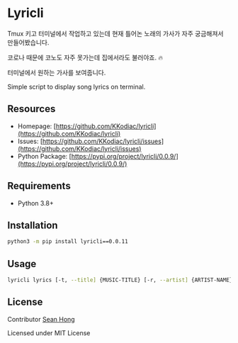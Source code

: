# Lyricli

Tmux 키고 터미널에서 작업하고 있는데 현재 틀어논 노래의 가사가 자주 궁금해져서 만들어봤습니다.


코로나 때문에 코노도 자주 못가는데 집에서라도 불러야죠. 🔥


터미널에서 원하는 가사를 보여줍니다. 

Simple script to display song lyrics on terminal.


## Resources 
 - Homepage: [https://github.com/KKodiac/lyricli](https://github.com/KKodiac/lyricli)
 - Issues: [https://github.com/KKodiac/lyricli/issues](https://github.com/KKodiac/lyricli/issues)
 - Python Package: [https://pypi.org/project/lyricli/0.0.9/](https://pypi.org/project/lyricli/0.0.9/)

## Requirements
 - Python 3.8+

## Installation 
 ```sh
python3 -m pip install lyricli==0.0.11
 ```
## Usage

```sh
lyricli lyrics [-t, --title] {MUSIC-TITLE} [-r, --artist] {ARTIST-NAME}
```
## License

Contributor [Sean Hong](https://github.com/KKodiac)

Licensed under MIT License 
